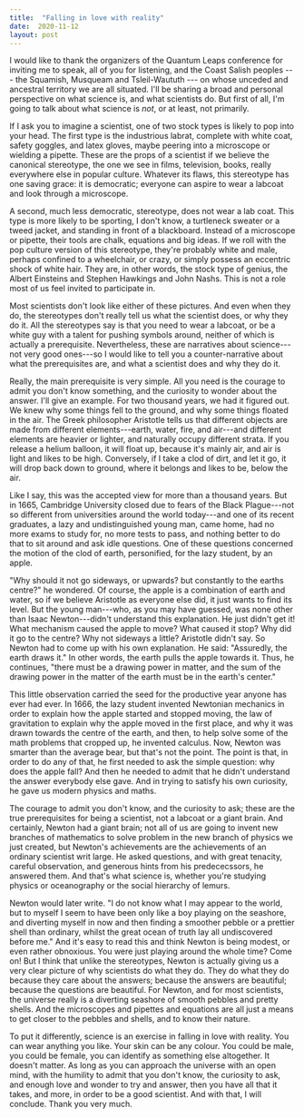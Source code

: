 ```yaml
---
title:  "Falling in love with reality"
date:  2020-11-12
layout: post
---
```


I would like to thank the organizers of the Quantum Leaps conference
for inviting me to speak, all of you for listening, and the Coast
Salish peoples --- the Squamish, Musqueam and Tsleil-Waututh --- on
whose unceded and ancestral territory we are all situated.
I'll be sharing a broad and personal perspective on what science is,
and what scientists do. But first of all, I'm going to talk about what science
is *not*, or at least, not primarily.

If I ask you to imagine a scientist, one of two stock types is likely
to pop into your head.
The first type is the industrious labrat, complete with white coat, safety
goggles, and latex gloves, maybe peering into a microscope or wielding a
pipette.
These are the props of a scientist if we believe the
canonical stereotype, the one we see in films, television, books, really
everywhere else in popular culture.
Whatever its flaws, this stereotype has one saving grace: it is democratic; everyone can
aspire to wear a labcoat and look through a microscope.

A second, much less democratic, stereotype, does not wear a lab coat.
This type is more likely to be sporting, I don't know, a turtleneck
sweater or a tweed jacket, and standing in front of a
blackboard. Instead of a microscope or pipette, their tools are chalk,
equations and big ideas.
If we roll with the pop culture version of this stereotype, they're
probably white and male, perhaps confined to a wheelchair, or crazy,
or simply possess an eccentric shock of white hair.
They are, in other words, the stock type of genius, the Albert
Einsteins and Stephen Hawkings and John Nashs. This is not a role most
of us feel invited to participate in.

Most scientists don't look like either of these pictures. And even
when they do, the stereotypes don't really tell us what the scientist does, or
why they do it. All the stereotypes say is that you need to wear a labcoat, or be
a white guy with a talent for pushing symbols around, neither of which
is actually a prerequisite.
Nevertheless, these are narratives about science---not very good ones---so I
would like to tell you a counter-narrative about what the
prerequisites are, and what a scientist does and why they do it.

Really, the main prerequisite is very simple.
All you need is the courage to admit you don't know something, and the
curiosity to wonder about the answer.
I'll give an example.
For two thousand years, we had it figured out. We knew why some things
fell to the ground, and why some things floated in the air.
The Greek philosopher Aristotle tells us that different
objects are made from different elements---earth, water, fire, and
air---and different elements are heavier or lighter, and naturally
occupy different strata.
If you release a helium balloon, it will float up, because it's mainly
air, and air is light and likes to be high.
Conversely, if I take a clod of dirt, and let it go, it
will drop back down to ground, where it belongs and likes to be, below
the air.

Like I say, this was the accepted view for more than a thousand
years. But in 1665, Cambridge University closed due to fears of the
Black Plague---not so different from universities around the world
today---and one of its recent graduates, a lazy and
undistinguished young man, came home, had no more exams to study for,
no more tests to pass, and nothing better to do that to sit around and
ask idle questions. One of these questions concerned the motion of
the clod of earth, personified, for the lazy student, by an apple.

"Why should it not go
sideways, or upwards? but constantly to the earths centre?" he
wondered. Of course, the apple is a combination of earth and water, so
if we believe Aristotle as everyone else did, it just wants to find
its level. But the young man---who, as you may have guessed, was none
other than Isaac Newton---didn't understand this explanation. He just didn't get it! What mechanism caused the apple to
move? What caused it stop? Why did it go to the centre? Why not
sideways a little? Aristotle didn't say. So Newton had to come up with
his own explanation. He said: "Assuredly, the earth draws it." In
other words, the earth pulls the apple towards it. Thus, he continues,
"there must be a drawing power in matter, and the sum of the drawing
power in the matter of the earth must be in the earth's center."

This little observation carried the seed for the productive year
anyone has ever had ever. In 1666, the lazy student invented Newtonian
mechanics in order to explain how the apple started and stopped
moving, the law of gravitation to explain why the apple moved in the
first place, and why it was drawn towards the centre of the earth, and
then, to help solve some of the math problems that cropped up, he
invented calculus. Now, Newton was smarter than the
average bear, but that's not the point. The point is that, in order to
do any of that, he first needed to ask the simple question: why does the
apple fall? And then he needed to admit that he didn't understand the
answer everybody else gave. And in trying to satisfy his own
curiosity, he gave us modern physics and maths.

The courage to admit you don't know, and the curiosity to ask; these
are the true prerequisites for being a scientist, not a labcoat or a
giant brain. And certainly, Newton had a giant brain; not all of us
are going to invent new branches of mathematics to solve problem in
the new branch of physics we just created, but Newton's achievements
are the achievements of an ordinary scientist writ large. He asked
questions, and with great tenacity, careful observation, and generous
hints from his predececssors, he answered them. And
that's what science is, whether you're studying physics or
oceanography or the social hierarchy of lemurs.

Newton would later write. "I do not know what I may appear to the
world, but to myself I seem to have been only like a boy playing on
the seashore, and diverting myself in now and then finding a smoother
pebble or a prettier shell than ordinary, whilst the great ocean of
truth lay all undiscovered before me." And it's easy to read this and
think Newton is being modest, or even rather obnoxious. You were just
playing around the whole time? Come on! But I think that unlike the
stereotypes, Newton is actually giving us a very clear picture of why scientists do
what they do. They do what they do because they care about the
answers; because the answers are beautiful; because the questions are
beautiful. For Newton, and for most scientists, the universe really is
a diverting seashore of smooth pebbles and pretty shells. And the microscopes
and pipettes and equations are all just a means to get closer to the
pebbles and shells, and to know their nature.

To put it differently, science is an exercise in falling in love with
reality. You can wear anything you like. Your skin can be any
colour. You could be male, you could be female, you can identify as
something else altogether. It doesn't matter. As long as you can
approach the universe with an open mind, with the humility to admit
that you don't know, the curiosity to ask, and enough love and wonder
to try and answer, then you have all that it takes, and more, in order
to be a good scientist. And with that, I will conclude. Thank you very
much.
